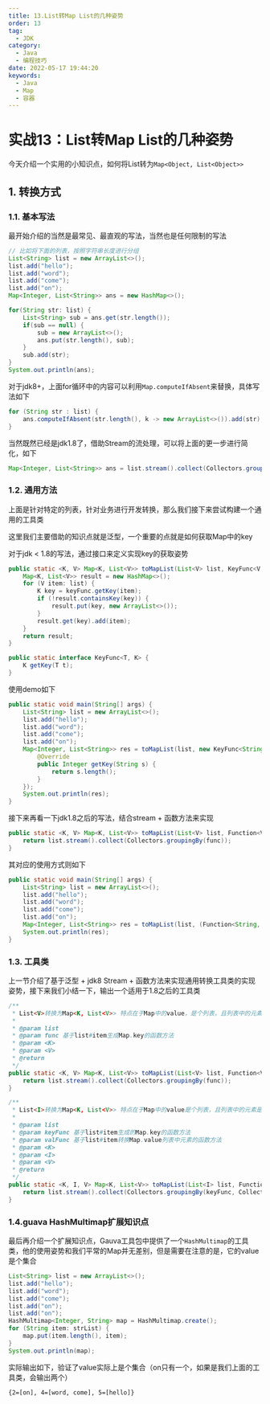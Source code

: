 ```yaml
---
title: 13.List转Map List的几种姿势
order: 13
tag:
  - JDK
category:
  - Java
  - 编程技巧
date: 2022-05-17 19:44:20
keywords:
  - Java
  - Map
  - 容器
---
```


# 实战13：List转Map List的几种姿势

今天介绍一个实用的小知识点，如何将List转为`Map<Object, List<Object>>`

<!-- more -->

## 1. 转换方式

### 1.1. 基本写法

最开始介绍的当然是最常见、最直观的写法，当然也是任何限制的写法

```java
// 比如将下面的列表，按照字符串长度进行分组
List<String> list = new ArrayList<>();
list.add("hello");
list.add("word");
list.add("come");
list.add("on");
Map<Integer, List<String>> ans = new HashMap<>();

for(String str: list) {
    List<String> sub = ans.get(str.length());
    if(sub == null) {
        sub = new ArrayList<>();
        ans.put(str.length(), sub);
    }
    sub.add(str);
}
System.out.println(ans);
```

对于jdk8+，上面for循环中的内容可以利用`Map.computeIfAbsent`来替换，具体写法如下

```java
for (String str : list) {
    ans.computeIfAbsent(str.length(), k -> new ArrayList<>()).add(str);
}
```

当然既然已经是jdk1.8了，借助Stream的流处理，可以将上面的更一步进行简化，如下

```java
Map<Integer, List<String>> ans = list.stream().collect(Collectors.groupingBy(String::length));
```

### 1.2. 通用方法

上面是针对特定的列表，针对业务进行开发转换，那么我们接下来尝试构建一个通用的工具类

这里我们主要借助的知识点就是泛型，一个重要的点就是如何获取Map中的key


对于jdk < 1.8的写法，通过接口来定义实现key的获取姿势

```java
public static <K, V> Map<K, List<V>> toMapList(List<V> list, KeyFunc<V, K> keyFunc) {
    Map<K, List<V>> result = new HashMap<>();
    for (V item: list) {
        K key = keyFunc.getKey(item);
        if (!result.containsKey(key)) {
            result.put(key, new ArrayList<>());
        }
        result.get(key).add(item);
    }
    return result;
}

public static interface KeyFunc<T, K> {
    K getKey(T t);
}
```

使用demo如下

```java
public static void main(String[] args) {
    List<String> list = new ArrayList<>();
    list.add("hello");
    list.add("word");
    list.add("come");
    list.add("on");
    Map<Integer, List<String>> res = toMapList(list, new KeyFunc<String, Integer>() {
        @Override
        public Integer getKey(String s) {
            return s.length();
        }
    });
    System.out.println(res);
}
```

接下来再看一下jdk1.8之后的写法，结合stream + 函数方法来实现

```java
public static <K, V> Map<K, List<V>> toMapList(List<V> list, Function<V, K> func) {
    return list.stream().collect(Collectors.groupingBy(func));
}
````

其对应的使用方式则如下

```java
public static void main(String[] args) {
    List<String> list = new ArrayList<>();
    list.add("hello");
    list.add("word");
    list.add("come");
    list.add("on");
    Map<Integer, List<String>> res = toMapList(list, (Function<String, Integer>) String::length);
    System.out.println(res);
}
```

### 1.3. 工具类

上一节介绍了基于泛型 + jdk8 Stream + 函数方法来实现通用转换工具类的实现姿势，接下来我们小结一下，输出一个适用于1.8之后的工具类

```java
/**
 * List<V>转换为Map<K, List<V>> 特点在于Map中的value，是个列表，且列表中的元素就是从原列表中的元素
 *
 * @param list
 * @param func 基于list#item生成Map.key的函数方法
 * @param <K>
 * @param <V>
 * @return
 */
public static <K, V> Map<K, List<V>> toMapList(List<V> list, Function<V, K> func) {
    return list.stream().collect(Collectors.groupingBy(func));
}

/**
 * List<I>转换为Map<K, List<V>> 特点在于Map中的value是个列表，且列表中的元素是由list.item转换而来
 *
 * @param list
 * @param keyFunc 基于list#item生成的Map.key的函数方法
 * @param valFunc 基于list#item转换Map.value列表中元素的函数方法
 * @param <K>
 * @param <I>
 * @param <V>
 * @return
 */
public static <K, I, V> Map<K, List<V>> toMapList(List<I> list, Function<I, K> keyFunc, Function<I, V> valFunc) {
    return list.stream().collect(Collectors.groupingBy(keyFunc, Collectors.mapping(valFunc, Collectors.toList())));
}
```

### 1.4.guava HashMultimap扩展知识点

最后再介绍一个扩展知识点，Gauva工具包中提供了一个`HashMultimap`的工具类，他的使用姿势和我们平常的Map并无差别，但是需要在注意的是，它的value是个集合

```java
List<String> list = new ArrayList<>();
list.add("hello");
list.add("word");
list.add("come");
list.add("on");
list.add("on");
HashMultimap<Integer, String> map = HashMultimap.create();
for (String item: strList) {
    map.put(item.length(), item);
}
System.out.println(map);
```

实际输出如下，验证了value实际上是个集合（on只有一个，如果是我们上面的工具类，会输出两个）

```
{2=[on], 4=[word, come], 5=[hello]}
```
